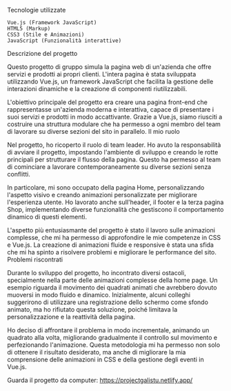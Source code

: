 Tecnologie utilizzate

    Vue.js (Framework JavaScript)
    HTML5 (Markup)
    CSS3 (Stile e Animazioni)
    JavaScript (Funzionalità interattive)

Descrizione del progetto

Questo progetto di gruppo simula la pagina web di un'azienda che offre servizi e prodotti ai propri clienti. L'intera pagina è stata sviluppata utilizzando Vue.js, un framework JavaScript che facilita la gestione delle interazioni dinamiche e la creazione di componenti riutilizzabili.

L'obiettivo principale del progetto era creare una pagina front-end che rappresentasse un'azienda moderna e interattiva, capace di presentare i suoi servizi e prodotti in modo accattivante. Grazie a Vue.js, siamo riusciti a costruire una struttura modulare che ha permesso a ogni membro del team di lavorare su diverse sezioni del sito in parallelo.
Il mio ruolo

Nel progetto, ho ricoperto il ruolo di team leader. Ho avuto la responsabilità di avviare il progetto, impostando l'ambiente di sviluppo e creando le rotte principali per strutturare il flusso della pagina. Questo ha permesso al team di cominciare a lavorare contemporaneamente su diverse sezioni senza conflitti.

In particolare, mi sono occupato della pagina Home, personalizzando l'aspetto visivo e creando animazioni personalizzate per migliorare l'esperienza utente. Ho lavorato anche sull'header, il footer e la terza pagina Shop, implementando diverse funzionalità che gestiscono il comportamento dinamico di questi elementi.

L'aspetto più entusiasmante del progetto è stato il lavoro sulle animazioni complesse, che mi ha permesso di approfondire le mie competenze in CSS e Vue.js. La creazione di animazioni fluide e responsive è stata una sfida che mi ha spinto a risolvere problemi e migliorare le performance del sito.
Problemi riscontrati

Durante lo sviluppo del progetto, ho incontrato diversi ostacoli, specialmente nella parte delle animazioni complesse della home page. Un esempio riguarda il movimento dei quadrati animati che avrebbero dovuto muoversi in modo fluido e dinamico. Inizialmente, alcuni colleghi suggerirono di utilizzare una registrazione dello schermo come sfondo animato, ma ho rifiutato questa soluzione, poiché limitava la personalizzazione e la reattività della pagina.

Ho deciso di affrontare il problema in modo incrementale, animando un quadrato alla volta, migliorando gradualmente il controllo sul movimento e perfezionando l'animazione. Questa metodologia mi ha permesso non solo di ottenere il risultato desiderato, ma anche di migliorare la mia comprensione delle animazioni in CSS e della gestione degli eventi in Vue.js.

Guarda il progetto da computer: https://projectgalistu.netlify.app/